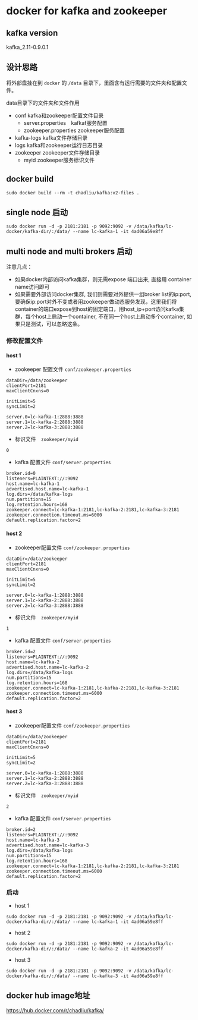 # docker for kafka and zookeeper

## kafka version

kafka_2.11-0.9.0.1

## 设计思路

将外部盘挂在到 `docker` 的 `/data` 目录下，里面含有运行需要的文件夹和配置文件。

data目录下的文件夹和文件作用

- conf kafka和zookeeper配置文件目录
  - server.properties　kafkaf服务配置
  - zookeeper.properties zookeeper服务配置
- kafka-logs kafka文件存储目录
- logs kafka和zookeeper运行日志目录
- zookeeper zookeeper文件存储目录
  - myid zookeeper服务标识文件

## docker build

```
sudo docker build --rm -t chadliu/kafka:v2-files .
```

## single node 启动

```
sudo docker run -d -p 2181:2181 -p 9092:9092 -v /data/kafka/lc-docker/kafka-dir/:/data/ --name lc-kafka-1 -it 4ad06a59e8ff
```

## multi node and multi brokers 启动

注意几点：

- 如果docker内部访问kafka集群，则无需expose 端口出来, 直接用 container name访问即可
- 如果需要外部访问docker集群, 我们则需要对外提供一组broker list的ip:port, 要确保ip:port对外不变或者用zookeeper做动态服务发现，这里我们将container的端口expose到host的固定端口，用host_ip+port访问kafka集群，每个host上启动一个container, 不在同一个host上启动多个container, 如果只是测试，可以忽略这条。

### 修改配置文件

#### host 1

- zookeeper 配置文件 `conf/zookeeper.properties`

```
dataDir=/data/zookeeper
clientPort=2181
maxClientCnxns=0

initLimit=5
syncLimit=2

server.0=lc-kafka-1:2888:3888
server.1=lc-kafka-2:2888:3888
server.2=lc-kafka-3:2888:3888
```

- 标识文件　`zookeeper/myid`

```
0
```

- kafka 配置文件 `conf/server.properties`

```
broker.id=0
listeners=PLAINTEXT://:9092
host.name=lc-kafka-1
advertised.host.name=lc-kafka-1
log.dirs=/data/kafka-logs
num.partitions=15
log.retention.hours=168
zookeeper.connect=lc-kafka-1:2181,lc-kafka-2:2181,lc-kafka-3:2181
zookeeper.connection.timeout.ms=6000
default.replication.factor=2
```

#### host 2

- zookeeper配置文件 `conf/zookeeper.properties`

```
dataDir=/data/zookeeper
clientPort=2181
maxClientCnxns=0

initLimit=5
syncLimit=2

server.0=lc-kafka-1:2888:3888
server.1=lc-kafka-2:2888:3888
server.2=lc-kafka-3:2888:3888
```

- 标识文件　`zookeeper/myid`

```
1
```

- kafka 配置文件 `conf/server.properties`

```
broker.id=2
listeners=PLAINTEXT://:9092
host.name=lc-kafka-2
advertised.host.name=lc-kafka-2
log.dirs=/data/kafka-logs
num.partitions=15
log.retention.hours=168
zookeeper.connect=lc-kafka-1:2181,lc-kafka-2:2181,lc-kafka-3:2181
zookeeper.connection.timeout.ms=6000
default.replication.factor=2
```

#### host 3

- zookeeper配置文件 `conf/zookeeper.properties`

```
dataDir=/data/zookeeper
clientPort=2181
maxClientCnxns=0

initLimit=5
syncLimit=2

server.0=lc-kafka-1:2888:3888
server.1=lc-kafka-2:2888:3888
server.2=lc-kafka-3:2888:3888
```

- 标识文件　`zookeeper/myid`

```
2
```

- kafka 配置文件 `conf/server.properties`

```
broker.id=2
listeners=PLAINTEXT://:9092
host.name=lc-kafka-3
advertised.host.name=lc-kafka-3
log.dirs=/data/kafka-logs
num.partitions=15
log.retention.hours=168
zookeeper.connect=lc-kafka-1:2181,lc-kafka-2:2181,lc-kafka-3:2181
zookeeper.connection.timeout.ms=6000
default.replication.factor=2
```


### 启动

- host 1
```
sudo docker run -d -p 2181:2181 -p 9092:9092 -v /data/kafka/lc-docker/kafka-dir/:/data/ --name lc-kafka-1 -it 4ad06a59e8ff
```
- host 2
```
sudo docker run -d -p 2181:2181 -p 9092:9092 -v /data/kafka/lc-docker/kafka-dir/:/data/ --name lc-kafka-2 -it 4ad06a59e8ff
```
- host 3
```
sudo docker run -d -p 2181:2181 -p 9092:9092 -v /data/kafka/lc-docker/kafka-dir/:/data/ --name lc-kafka-3 -it 4ad06a59e8ff
```
###

## docker hub image地址

https://hub.docker.com/r/chadliu/kafka/
